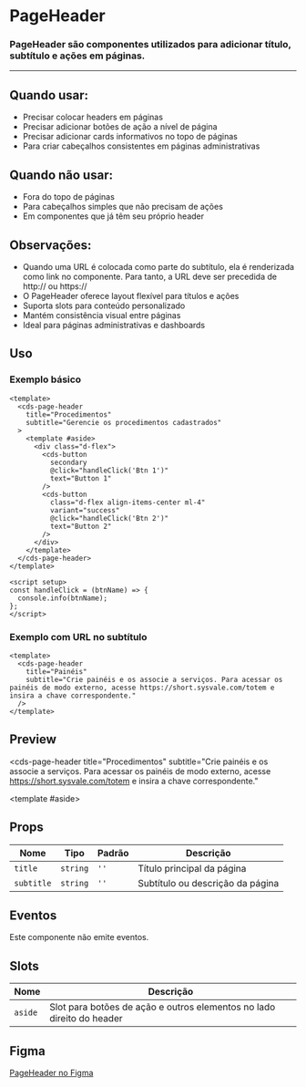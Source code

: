 # PageHeader

### PageHeader são componentes utilizados para adicionar título, subtítulo e ações em páginas.

---

## Quando usar:
- Precisar colocar headers em páginas
- Precisar adicionar botões de ação a nível de página
- Precisar adicionar cards informativos no topo de páginas
- Para criar cabeçalhos consistentes em páginas administrativas

## Quando não usar:
- Fora do topo de páginas
- Para cabeçalhos simples que não precisam de ações
- Em componentes que já têm seu próprio header

## Observações:
- Quando uma URL é colocada como parte do subtítulo, ela é renderizada como link no componente. Para tanto, a URL deve ser precedida de http:// ou https://
- O PageHeader oferece layout flexível para títulos e ações
- Suporta slots para conteúdo personalizado
- Mantém consistência visual entre páginas
- Ideal para páginas administrativas e dashboards

## Uso

### Exemplo básico

```vue
<template>
  <cds-page-header
    title="Procedimentos"
    subtitle="Gerencie os procedimentos cadastrados"
  >
    <template #aside>
      <div class="d-flex">
        <cds-button
          secondary
          @click="handleClick('Btn 1')"
          text="Button 1"
        />
        <cds-button
          class="d-flex align-items-center ml-4"
          variant="success"
          @click="handleClick('Btn 2')"
          text="Button 2"
        />
      </div>
    </template>
  </cds-page-header>
</template>

<script setup>
const handleClick = (btnName) => {
  console.info(btnName);
};
</script>
```

### Exemplo com URL no subtítulo

```vue
<template>
  <cds-page-header
    title="Painéis"
    subtitle="Crie painéis e os associe a serviços. Para acessar os painéis de modo externo, acesse https://short.sysvale.com/totem e insira a chave correspondente."
  />
</template>
```

## Preview

<cds-page-header
  title="Procedimentos"
  subtitle="Crie painéis e os associe a serviços. Para acessar os painéis de modo externo, acesse https://short.sysvale.com/totem e insira a chave correspondente."
>
  <template #aside>
    <div class="d-flex">
      <cds-button
        secondary
        text="Button 1"
      />
      <cds-button
        class="d-flex align-items-center ml-4"
        variant="success"
        text="Button 2"
      />
    </div>
  </template>
</cds-page-header>

## Props

| Nome | Tipo | Padrão | Descrição |
|------|------|--------|-----------|
| `title` | `string` | `''` | Título principal da página |
| `subtitle` | `string` | `''` | Subtítulo ou descrição da página |

## Eventos

Este componente não emite eventos.

## Slots

| Nome | Descrição |
|------|-----------|
| `aside` | Slot para botões de ação e outros elementos no lado direito do header |

## Figma

[PageHeader no Figma](https://www.figma.com/design/design-system-url)
